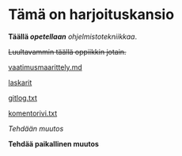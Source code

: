 # Tämä on harjoituskansio

**Täällä _opetellaan_** *ohjelmistotekniikkaa*.

 ~~Luultavammin täällä oppiikkin jotain.~~  

 [vaatimusmaarittely.md](https://github.com/RGH84/ot-harkkatyo/blob/master/dokumentaatio/vaatimusmaarittely.md)

 [laskarit](https://github.com/RGH84/ot-harkkatyo/tree/master/laskarit)

 [gitlog.txt](https://github.com/RGH84/ot-harkkatyo/blob/master/laskarit/viikko1/gitlog.txt)

 [komentorivi.txt](https://github.com/RGH84/ot-harkkatyo/blob/master/laskarit/viikko1/komentorivi.txt)

*Tehdään muutos*

**Tehdää paikallinen muutos**
